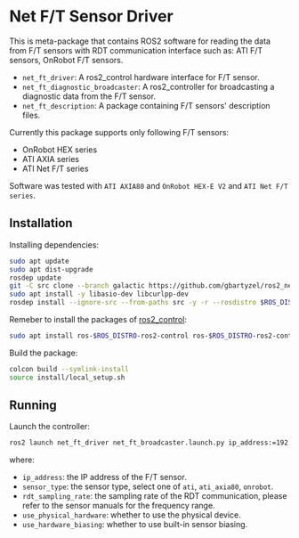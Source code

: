 # Net F/T Sensor Driver

This is meta-package that contains ROS2 software for reading the data from F/T sensors
with RDT communication interface such as: ATI F/T sensors, OnRobot F/T sensors.

- `net_ft_driver`: A ros2_control hardware interface for F/T sensor.
- `net_ft_diagnostic_broadcaster`: A ros2_controller for broadcasting a diagnostic
  data from the F/T sensor.
- `net_ft_description`: A package containing F/T sensors' description files.

Currently this package supports only following F/T sensors:

- OnRobot HEX series
- ATI AXIA series
- ATI Net F/T series

Software was tested with `ATI AXIA80` and `OnRobot HEX-E V2` and `ATI Net F/T series`.

## Installation

Installing dependencies:

```bash
sudo apt update
sudo apt dist-upgrade
rosdep update
git -C src clone --branch galactic https://github.com/gbartyzel/ros2_net_ft_driver.git
sudo apt install -y libasio-dev libcurlpp-dev
rosdep install --ignore-src --from-paths src -y -r --rosdistro $ROS_DISTRO
```

Remeber to install the packages of [ros2_control](https://control.ros.org/humble/doc/getting_started/getting_started.html):

```bash
sudo apt install ros-$ROS_DISTRO-ros2-control ros-$ROS_DISTRO-ros2-controllers
```

Build the package:

```bash
colcon build --symlink-install
source install/local_setup.sh
```

## Running

Launch the controller:

```bash
ros2 launch net_ft_driver net_ft_broadcaster.launch.py ip_address:=192.168.1.1 sensor_type:=ati_axia80 rdt_sampling_rate:=500 use_physical_hardware:=false
```

where:

- `ip_address`: the IP address of the F/T sensor.
- `sensor_type`: the sensor type, select one of `ati`, `ati_axia80`, `onrobot`.
- `rdt_sampling_rate`: the sampling rate of the RDT communication, please refer to
  the sensor manuals for the frequency range.
- `use_physical_hardware`: whether to use the physical device.
- `use_hardware_biasing`: whether to use built-in sensor biasing.
